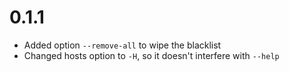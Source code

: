 # 0.1.1

- Added option `--remove-all` to wipe the blacklist
- Changed hosts option to `-H`, so it doesn't interfere with `--help`
